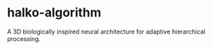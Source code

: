 # halko-algorithm
A 3D biologically inspired neural architecture for adaptive hierarchical processing.
